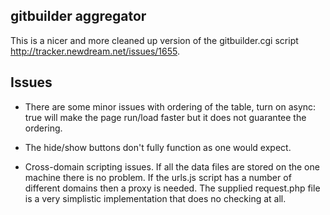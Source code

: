 ## gitbuilder aggregator

This is a nicer and more cleaned up version of the gitbuilder.cgi script
http://tracker.newdream.net/issues/1655.

## Issues

* There are some minor issues with ordering of the table, turn on async:
true will make the page run/load faster but it does not guarantee the
ordering.

* The hide/show buttons don't fully function as one would expect.

* Cross-domain scripting issues. If all the data files are stored on
the one machine there is no problem. If the urls.js script has a number
of different domains then a proxy is needed. The supplied request.php
file is a very simplistic implementation that does no checking at all.

